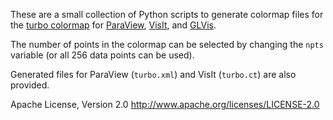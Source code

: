 These are a small collection of Python scripts to generate colormap files for the [turbo colormap](https://ai.googleblog.com/2019/08/turbo-improved-rainbow-colormap-for.html) for [ParaView](https://www.paraview.org), [VisIt](https://visit.llnl.gov), and [GLVis](https://glvis.org).

The number of points in the colormap can be selected by changing the `npts` variable (or all 256 data points can be used).

Generated files for ParaView (`turbo.xml`) and VisIt (`turbo.ct`) are also provided.

Apache License, Version 2.0
http://www.apache.org/licenses/LICENSE-2.0
